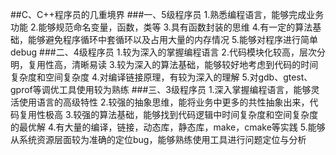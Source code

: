 ##C、C++程序员的几重境界
###一、5级程序员
1.熟悉编程语言，能够完成业务功能
2.能够规范命名变量，函数，类等
3.具有函数封装的思维
4.有一定的算法基础，能够避免程序循环中套循环以及占用大量的内存情况
5.能够对程序进行简单debug
###二、4级程序员
1.较为深入的掌握编程语言
2.代码模块化较高，层次分明，复用性高，清晰易读
3.较为深入的算法基础，能够较好地考虑到代码的时间复杂度和空间复杂度
4.对编译链接原理，有较为深入的理解
5.对gdb、gtest、gprof等调优工具使用较为熟练
###三、3级程序员
1.深入掌握编程语言，能够灵活使用语言的高级特性
2.较强的抽象思维，能将业务中更多的共性抽象出来，代码复用性极高
3.较强的算法基础，能够找到代码逻辑中时间复杂度和空间复杂度的最优解
4.有大量的编译，链接，动态库，静态库，make，cmake等实践
5.能够从系统资源层面较为准确的定位bug，能够熟练使用工具进行问题定位与分析


